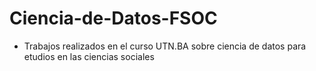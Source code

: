 
# Ciencia-de-Datos-FSOC
+ Trabajos realizados en el curso UTN.BA sobre ciencia de datos para etudios en las ciencias sociales
